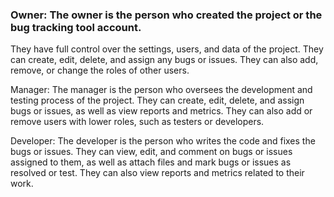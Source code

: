 ### Owner: The owner is the person who created the project or the bug tracking tool account.
They have full control over the settings, users, and data of the project.
They can create, edit, delete, and assign any bugs or issues.
They can also add, remove, or change the roles of other users.

Manager: The manager is the person who oversees the development and testing process of the project.
They can create, edit, delete, and assign bugs or issues,
as well as view reports and metrics.
They can also add or remove users with lower roles, such as testers or developers.

Developer: The developer is the person who writes the code and fixes the bugs or issues. They can view, edit, and comment on bugs or issues assigned to them, as well as attach files and mark bugs or issues as resolved or test. They can also view reports and metrics related to their work.
